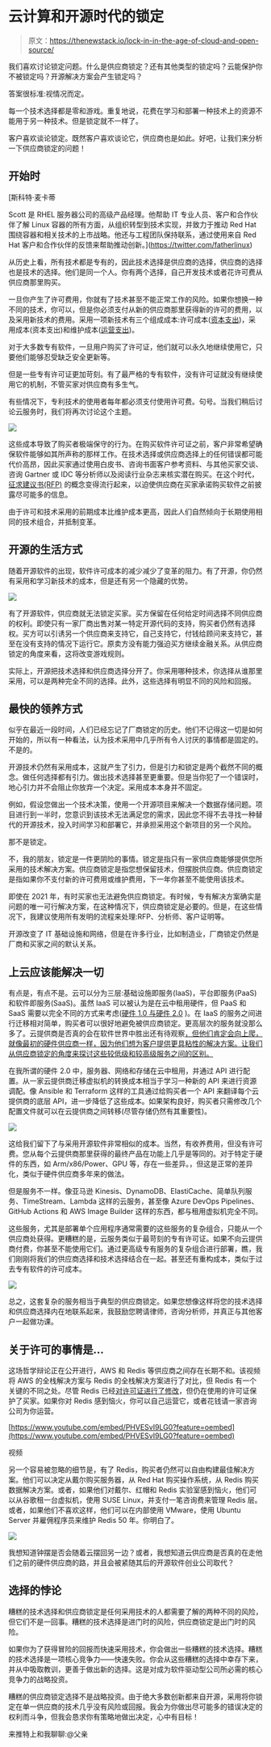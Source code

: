 # 云计算和开源时代的锁定

> 原文：<https://thenewstack.io/lock-in-in-the-age-of-cloud-and-open-source/>

我们喜欢讨论锁定问题。什么是供应商锁定？还有其他类型的锁定吗？云能保护你不被锁定吗？开源解决方案会产生锁定吗？

答案很标准:视情况而定。

每一个技术选择都是零和游戏。重复地说，花费在学习和部署一种技术上的资源不能用于另一种技术。但是锁定就不一样了。

客户喜欢谈论锁定。既然客户喜欢谈论它，供应商也是如此。好吧，让我们来分析一下供应商锁定的问题！

## **开始时**

 [斯科特·麦卡蒂

Scott 是 RHEL 服务器公司的高级产品经理。他帮助 IT 专业人员、客户和合作伙伴了解 Linux 容器的所有方面，从组织转型到技术实现，并致力于推动 Red Hat 围绕容器和相关技术的上市战略。他还与工程团队保持联系，通过使用来自 Red Hat 客户和合作伙伴的反馈来帮助推动创新。](https://twitter.com/fatherlinux) 

从历史上看，所有技术都是专有的，因此技术选择是供应商的选择，供应商的选择也是技术的选择。他们是同一个人。你有两个选择，自己开发技术或者花许可费从供应商那里购买。

一旦你产生了许可费用，你就有了技术甚至不能正常工作的风险。如果你想换一种不同的技术，你可以，但是你必须支付从新的供应商那里获得新的许可的费用，以及采用新技术的费用。采用一项新技术有三个组成成本:许可成本([资本支出](https://www.investopedia.com/terms/c/capitalexpenditure.asp))，采用成本(资本支出)和维护成本([运营支出](https://www.investopedia.com/terms/o/operating_expense.asp))。

对于大多数专有软件，一旦用户购买了许可证，他们就可以永久地继续使用它，只要他们能够忍受缺乏安全更新等。

但是一些专有许可证更加苛刻。有了最严格的专有软件，没有许可证就没有继续使用它的机制，不管买家对供应商有多生气。

有些情况下，专利技术的使用者每年都必须支付使用许可费。句号。当我们稍后讨论云服务时，我们将再次讨论这个主题。

![](img/2311882807090bb14a1b4644013a70a2.png)

这些成本导致了购买者极端保守的行为。在购买软件许可证之前，客户非常希望确保软件能够如其所声称的那样工作。在技术选择或供应商选择上的任何错误都可能代价高昂，因此买家通过使用白皮书、咨询书面客户参考资料、与其他买家交谈、咨询 Gartner 或 IDC 等分析师以及阅读行业杂志来核实潜在购买。在这个时代，[征求建议书(RFP)](https://www.investopedia.com/terms/r/request-for-proposal.asp) 的概念变得流行起来，以迫使供应商在买家承诺购买软件之前披露尽可能多的信息。

由于许可和技术采用的前期成本比维护成本更高，因此人们自然倾向于长期使用相同的技术组合，并抵制变革。

## **开源的生活方式**

随着开源软件的出现，软件许可成本的减少减少了变革的阻力。有了开源，你仍然有采用和学习新技术的成本，但是还有另一个隐藏的优势。

![](img/03c898d1ff66de52fa5c34ed81c9b360.png)

有了开源软件，供应商就无法锁定买家。买方保留在任何给定时间选择不同供应商的权利。即使只有一家厂商出售对某一特定开源代码的支持，购买者仍然有选择权。买方可以引诱另一个供应商来支持它，自己支持它，付钱给顾问来支持它，甚至在没有支持的情况下运行它。原卖方没有能力强迫买方继续金融关系。从供应商锁定的角度来看，这将改变游戏规则。

实际上，开源把技术选择和供应商选择分开了。你采用哪种技术，你选择从谁那里采用，可以是两种完全不同的选择。此外，这些选择有明显不同的风险和回报。

## **最快的领养方式**

似乎在最近一段时间，人们已经忘记了厂商锁定的历史。他们不记得这一切是如何开始的，所以有一种看法，认为技术采用中几乎所有令人讨厌的事情都是固定的。不是的。

开源技术仍然有采用成本，这就产生了引力，但是引力和锁定是两个截然不同的概念。做任何选择都有引力。做出技术选择甚至更重要。但是当你犯了一个错误时，地心引力并不会阻止你放弃一个决定。采用成本本身并不固定。

例如，假设您做出一个技术决策，使用一个开源项目来解决一个数据存储问题。项目进行到一半时，您意识到该技术无法满足您的需求，因此您不得不去寻找一种替代的开源技术，投入时间学习和部署它，并承担采用这个新项目的另一个风险。

那不是锁定。

不，我的朋友，锁定是一件更阴险的事情。锁定是指只有一家供应商能够提供您所采用的技术解决方案。供应商锁定是指您想保留技术，但摆脱供应商。供应商锁定是指如果你不支付新的许可费用或维护费用，下一年你甚至不能使用该技术。

即使在 2021 年，有时买家也无法避免供应商锁定。有时候，专有解决方案确实是问题的唯一可行解决方案，在这种情况下，供应商锁定是必要的。但是，在这些情况下，我建议使用所有发明的流程来处理:RFP、分析师、客户证明等。

开源改变了 IT 基础设施和网络，但是在许多行业，比如制造业，厂商锁定仍然是厂商和买家之间的默认关系。

## **上云应该能解决一切**

有点是，有点不是。云可以分为三层:基础设施即服务(IaaS)，平台即服务(PaaS)和软件即服务(SaaS)。虽然 IaaS 可以被认为是在云中租用硬件，但 PaaS 和 SaaS 需要以完全不同的方式来考虑([硬件 1.0 与硬件 2.0](http://crunchtools.com/hardware-1-0-vs-hardware-2-0/) )。在 IaaS 的服务之间进行迁移相对简单，购买者可以很好地避免被供应商锁定。更高层次的服务就没那么多了。云提供商是否真的会在软件世界中胜出还有待观察[，但他们肯定会向上爬，就像最初的硬件供应商一样，因为他们想为客户提供更具粘性的解决方案。让我们从供应商锁定的角度来探讨这些较低级和较高级服务之间的区别。](https://erikbern.com/2021/11/30/storm-in-the-stratosphere-how-the-cloud-will-be-reshuffled.html)

在我所谓的硬件 2.0 中，服务器、网络和存储在云中租用，并通过 API 进行配置。从一家云提供商迁移虚拟机的转换成本相当于学习一种新的 API 来进行资源调配。像 Ansible 和 Terraform 这样的工具通过给购买者一个 API 来翻译每个云提供商的底层 API，进一步降低了这些成本。如果架构良好，购买者只需修改几个配置文件就可以在云提供商之间转移(尽管存储仍然有其重要性)。

![](img/844dbf058c3f0eeff90cdf458acca45e.png)

这给我们留下了与采用开源软件非常相似的成本。当然，有收养费用，但没有许可费。您从每个云提供商那里获得的最终产品在功能上几乎是等同的。对于特定于硬件的东西，如 Arm/x86/Power、GPU 等，存在一些差异。，但这是正常的差异化，类似于硬件供应商多年来的做法。

但是服务不一样。像亚马逊 Kinesis、DynamoDB、ElastiCache、简单队列服务、TimeStream、Lambda 这样的云服务，甚至像 Azure DevOps Pipelines、GitHub Actions 和 AWS Image Builder 这样的东西，都与租用虚拟机完全不同。

这些服务，尤其是部署单个应用程序通常需要的这些服务的复杂组合，只能从一个供应商处获得。更糟糕的是，云服务类似于最苛刻的专有许可证。如果不向云提供商付费，你甚至不能使用它们。通过更高级专有服务的复杂组合进行部署，瞧，我们刚刚将我们的供应商选择和技术选择结合在一起。甚至还有重构成本，类似于过去专有软件的许可成本。

![](img/94836f5ce5eaefcd855488681351c19b.png)

总之，这套复杂的服务相当于典型的供应商锁定。如果您想像这样将您的技术选择和供应商选择内在地联系起来，我鼓励您聘请律师，咨询分析师，并真正与其他客户一起做功课。

## **关于许可的事情是…**

这场哲学辩论正在公开进行，AWS 和 Redis 等供应商之间存在长期不和。该视频将 AWS 的全栈解决方案与 Redis 的全栈解决方案进行了对比，但 Redis 有一个关键的不同之处。尽管 Redis 已经[对许可证进行了修改](https://techcrunch.com/2019/02/21/redis-labs-changes-its-open-source-license-again/)，但仍在使用的许可证保护了买家。如果你对 Redis 感到恼火，你可以自己运营它，或者花钱请一家咨询公司为你运营。

[https://www.youtube.com/embed/PHVESvI9LG0?feature=oembed](https://www.youtube.com/embed/PHVESvI9LG0?feature=oembed)

视频

另一个容易被忽略的细节是，有了 Redis，购买者仍然可以自由构建最佳解决方案。他们可以决定从戴尔购买服务器，从 Red Hat 购买操作系统，从 Redis 购买数据解决方案。或者，如果他们对戴尔、红帽和 Redis 实验室感到恼火，他们可以从谷歌租一台虚拟机，使用 SUSE Linux，并支付一笔咨询费来管理 Redis 层。或者，如果他们不喜欢这样，他们可以在内部使用 VMware，使用 Ubuntu Server 并雇佣程序员来维护 Redis 50 年。你明白了。

![](img/c903f2b2372a26618d5905810bb23e06.png)

我想知道钟摆是否会随着云摆回另一边？或者，我想知道云供应商是否真的在走他们之前的硬件供应商的路，并且会被紧随其后的开源软件创业公司取代？

## **选择的悖论**

糟糕的技术选择和供应商锁定是任何采用技术的人都需要了解的两种不同的风险，但它们不是一回事。糟糕的技术选择是进门时的风险，供应商锁定是出门时的风险。

如果你为了获得冒险的回报而快速采用技术，你会做出一些糟糕的技术选择。糟糕的技术选择是一项核心竞争力——快速失败。你会从这些糟糕的选择中幸存下来，并从中吸取教训，更善于做出新的选择。这是对成为软件驱动型公司所必需的核心竞争力的战略投资。

糟糕的供应商锁定选择不是战略投资。由于绝大多数创新都来自开源，采用将你锁定在单一供应商的技术几乎没有风险或回报。我会为你做出尽可能多的错误决定的权利而斗争，但我会恳求你有策略地做出决定，心中有目标！

来推特上和我聊聊:@父亲

<svg xmlns:xlink="http://www.w3.org/1999/xlink" viewBox="0 0 68 31" version="1.1"><title>Group</title> <desc>Created with Sketch.</desc></svg>